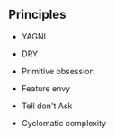 ## Principles

- YAGNI

- DRY

- Primitive obsession

- Feature envy

- Tell don't Ask

- Cyclomatic complexity
